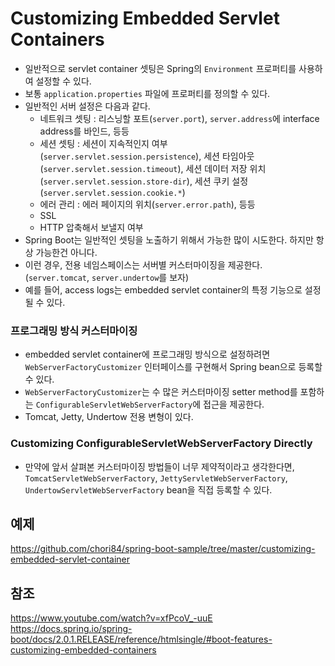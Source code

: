 # Customizing Embedded Servlet Containers
- 일반적으로 servlet container 셋팅은 Spring의 ```Environment``` 프로퍼티를 사용하여 설정할 수 있다.
- 보통 ```application.properties``` 파일에 프로퍼티를 정의할 수 있다.
- 일반적인 서버 설정은 다음과 같다.
    - 네트워크 셋팅 : 리스닝할 포트(```server.port```), ```server.address```에 interface address를 바인드, 등등
    - 세션 셋팅 : 세션이 지속적인지 여부(```server.servlet.session.persistence```),
    세션 타임아웃(```server.servlet.session.timeout```), 세션 데이터 저장 위치(```server.servlet.session.store-dir```),
    세션 쿠키 설정(```server.servlet.session.cookie.*```)
    - 에러 관리 : 에러 페이지의 위치(```server.error.path```), 등등
    - SSL
    - HTTP 압축해서 보낼지 여부
- Spring Boot는 일반적인 셋팅을 노출하기 위해서 가능한 많이 시도한다. 하지만 항상 가능한건 아니다.
- 이런 경우, 전용 네임스페이스는 서버별 커스터마이징을 제공한다. (```server.tomcat```, ```server.undertow```를 보자)
- 예를 들어, access logs는 embedded servlet container의 특정 기능으로 설정 될 수 있다.

### 프로그래밍 방식 커스터마이징
- embedded servlet container에 프로그래밍 방식으로 설정하려면 ```WebServerFactoryCustomizer``` 인터페이스를
구현해서 Spring bean으로 등록할 수 있다.
- ```WebServerFactoryCustomizer```는 수 많은 커스터마이징 setter method를 포함하는 ```ConfigurableServletWebServerFactory```에
접근을 제공한다.
- Tomcat, Jetty, Undertow 전용 변형이 있다.

### Customizing ConfigurableServletWebServerFactory Directly
- 만약에 앞서 살펴본 커스터마이징 방법들이 너무 제약적이라고 생각한다면, ```TomcatServletWebServerFactory```,
```JettyServletWebServerFactory```, ```UndertowServletWebServerFactory``` bean을 직접 등록할 수 있다.

## 예제
https://github.com/chori84/spring-boot-sample/tree/master/customizing-embedded-servlet-container

## 참조
https://www.youtube.com/watch?v=xfPcoV_-uuE
https://docs.spring.io/spring-boot/docs/2.0.1.RELEASE/reference/htmlsingle/#boot-features-customizing-embedded-containers